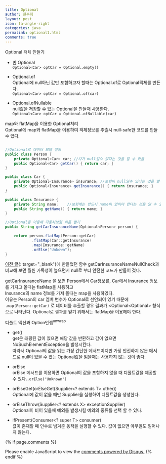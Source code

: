 ```yaml
---
title: Optional
author: 한주희
layout: post
icon: fa-angle-right
categories: java
permalink: optional1.html
comments: true
---
```


<span class="fontHighlight">Optional 객체 만들기</span>

* 빈 Optional
<br>` Optional<Car> optCar = Optional.empty() `

* Optional.of
<br> Optional에 null아닌 값만 포함하고자 할때는 Optional.of로 Optional객체를 만든다.
<br>` Optional<Car> optCar = Optional.of(car) `

* Optional.ofNullable
<br> null값을 저장할 수 있는 Optional을 만들때 사용한다.
<br>` Optional<Car> optCar = Optional.ofNullable(car) `


<span class="fontHighlight">map와 flatMap을 이용한 Optional처리</span>
<br>Optional에 map와 flatMap을 이용하여 객체정보를 추출시 null-safe한 코드를 만들 수 있다.
```JAVA

//Optional로 데이터 모델 정의
public class Person {
    private Optional<Car> car; //차가 null일수 있다는 것을 알 수 있음
    public Optional<Car> getCar() { return car; }
}

public class Car {
    private Optional<Insurance> insurance; //보험이 null일수 있다는 것을 알 수 있음
    public Optional<Insurance> getInsurance() { return insurance; }
}

public class Insurance {
    private String name;    //보험에는 반드시 name이 있어야 한다는 것을 알 수 있다.
    public String getName() { return name; }
}

//Optional을 이용해 자동차보험 이름 얻기
public String getCarInsuranceName(Optional<Person> person) {

    return person.flatMap(Person::getCar)
            .flatMap(Car::getInsurance)
            .map(Insurance::getName)
            .orElse("Unkown");
}
```
[이전 글]({{site.baseurl}}/optional.html){: target="_blank"}에 만들었던 함수 getCarInsuranceNameNullCheck과
비교해 보면 훨씬 가독성이 높으면서 null로 부터 안전한 코드가 만들어 졌다.

getCarInsuranceName 을 보면 Person에서 Car정보를, Car에서 Insurance 정보를 가지고 올때는 flatMap을 사용하고
<br>Insurance의 name 정보를 가져 올때는 map을 사용하였다.
<br>이유는 Person의 car 멤버 변수가 Optional<Car>로 선언되어 있기 때문에 <code>.map(Person::getCar)</code>
로 데이터를 추출할 경우 결과가 <Optional<Optional<Car>> 형식으로 나타난다. Optional<Car>로 결과를 얻기 위해서는
flatMap을 이용해야 한다.


<span class="fontHighlight">디폴트 액션과 Option언랩<sup>unwrap</sup></span>
* get()
<br>get은 래핑된 값이 있으면 해당 값을 반환하고 값이 없으면 NoSuchElementException을 발생시킨다.
<br>따라서 Optional의 값을 읽는 가장 간단한 메서드이지만 가장 안전하지 않은 메서드로 null이 있을 수 있는 Optional값을
읽을때는 사용하지 않는 것이 좋다.

* orElse
<br>orElse 메서드를 이용하면 Optional이 값을 포함하지 않을 때 디폴트값을 제공할 수 있다.<code>.orElse("Unknown")</code>

* orElseGet(orElseGet(Supplier<? extends T> other))
<br>Optional에 값이 없을 때만 Supplier을 실행하여 디폴트값을 생성한다.

* orElseThrow(Supplier<? extends X> exceptionSupplier)
<br>Optional이 비어 있을때 예외를 발생시킬 예외의 종류를 선택 할 수 있다.

* ifPresent(Consumer<? super T> consumer)
<br>값이 존재할 때 인수로 넘겨준 동작을 실행할 수 있다. 값이 없으면 아무일도 일어나지 않는다.

{% if page.comments %}

<div id="disqus_thread"></div>
<script>
  /**
  *  RECOMMENDED CONFIGURATION VARIABLES: EDIT AND UNCOMMENT THE SECTION BELOW TO INSERT DYNAMIC VALUES FROM YOUR PLATFORM OR CMS.
  *  LEARN WHY DEFINING THESE VARIABLES IS IMPORTANT: https://disqus.com/admin/universalcode/#configuration-variables*/
  /*
  var disqus_config = function () {
  this.page.url = PAGE_URL;  // Replace PAGE_URL with your page's canonical URL variable
  this.page.identifier = PAGE_IDENTIFIER; // Replace PAGE_IDENTIFIER with your page's unique identifier variable
  };
  */
  (function() { // DON'T EDIT BELOW THIS LINE
  var d = document, s = d.createElement('script');
  s.src = 'https://juhee-studynote.disqus.com/embed.js';
  s.setAttribute('data-timestamp', +new Date());
  (d.head || d.body).appendChild(s);
  })();
</script>
<noscript>Please enable JavaScript to view the <a href="https://disqus.com/?ref_noscript">comments powered by Disqus.</a></noscript>
{% endif %}

